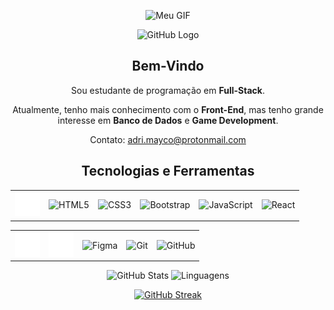 <p align="center">
  <img src="https://github.com/AdriMayc/gif-assets/blob/main/download.gif" alt="Meu GIF" >
</p>

<p align="center">
  <img src="https://img.shields.io/badge/-GitHub-000000?style=flat-square&logo=github&logoColor=white" alt="GitHub Logo">
</p>

<h2 align="center">Bem-Vindo</h2>

<p align="center">
  Sou estudante de programação em <strong>Full-Stack</strong>.
</p>

<p align="center">
  Atualmente, tenho mais conhecimento com o <strong>Front-End</strong>, mas tenho grande interesse em <strong>Banco de Dados</strong> e <strong>Game Development</strong>.
</p>

<p align="center">
  Contato: <a href="adri.mayco@protonmail.com">adri.mayco@protonmail.com</a>
</p>


<h2 align="center">Tecnologias e Ferramentas</h2>

<table align="center">
  <tr>
    <td><img src="https://github.com/AdriMayc/gif-assets/blob/main/icons8-tailwind-css-48.png" alt="Tailwind CSS" width="40" height="40"></td>
    <td><img src="https://img.icons8.com/ios/50/ffffff/html-5.png" alt="HTML5" width="40" height="40"></td>
    <td><img src="https://img.icons8.com/ios/50/ffffff/css3.png" alt="CSS3" width="40" height="40"></td>
    <td><img src="https://img.icons8.com/ios/50/ffffff/bootstrap.png" alt="Bootstrap" width="40" height="40"></td>
    <td><img src="https://img.icons8.com/ios/50/ffffff/javascript.png" alt="JavaScript" width="40" height="40"></td>
    <td><img src="https://img.icons8.com/ios/50/ffffff/react-native.png" alt="React" width="40" height="40"></td>
  </tr>
</table>
<table align="center">
  <tr>
    <td><img src="https://github.com/AdriMayc/gif-assets/blob/main/icons8-visual-studio-50.png" alt="VSCode" width="40" height="40"></td>
    <td><img src="https://github.com/AdriMayc/gif-assets/blob/main/icons8-trine-120-50.png" alt="Vercel" width="40" height="40"></td>
    <td><img src="https://img.icons8.com/ios/50/ffffff/figma.png" alt="Figma" width="40" height="40"></td>
    <td><img src="https://img.icons8.com/ios/50/ffffff/git.png" alt="Git" width="40" height="40"></td>
    <td><img src="https://img.icons8.com/ios/50/ffffff/github.png" alt="GitHub" width="40" height="40"></td>
  </tr>
</table>


<p align="center">
  <img src="https://github-readme-stats.vercel.app/api?username=AdriMayc&show_icons=true&theme=dark&title_color=FFFFFF&text_color=FFFFFF&icon_color=00FFFF&bg_color=000000" alt="GitHub Stats" width="400" >
  <img src="https://github-readme-stats.vercel.app/api/top-langs/?username=AdriMayc&layout=compact&langs_count=10&theme=dark&title_color=FFFFFF&text_color=FFFFFF&bg_color=000000" alt="Linguagens" width="400">
</p>


<p align="center">
  <a href="https://git.io/streak-stats">
    <img src="https://github-readme-streak-stats.herokuapp.com/?user=AdriMayc&theme=dark&ring=00FFFF&fire=00FFFF&currStreakLabel=00FFFF&background=000000" alt="GitHub Streak">
  </a>
</p>

